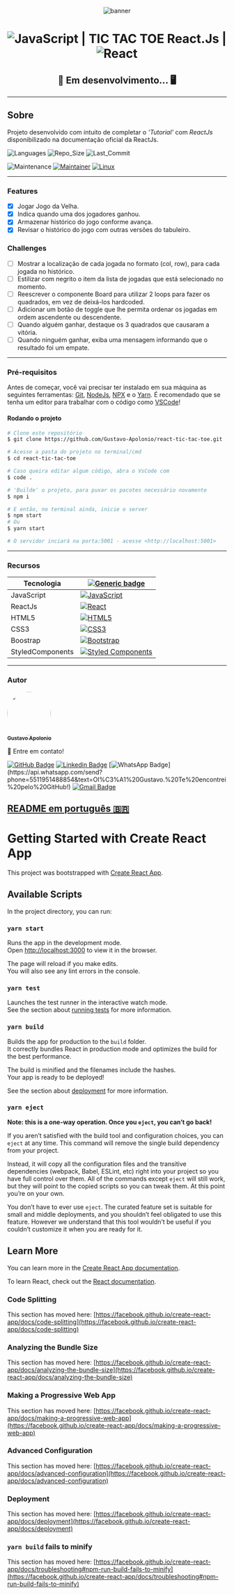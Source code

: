 <center>

![banner](./public/assets/images/banner.png)

# ![JavaScript](https://img.shields.io/badge/javascript-%23323330.svg?style=for-the-badge&logo=javascript&logoColor=%23F7DF1E) | TIC TAC TOE React.Js | ![React](https://img.shields.io/badge/react-%2320232a.svg?style=for-the-badge&logo=react&logoColor=%2361DAFB)

## &#128679; Em desenvolvimento... &#128421;

</center>

---

## Sobre

Projeto desenvolvido com intuito de completar o _'Tutorial'_ com _ReactJs_ disponibilizado na documentação oficial da ReactJs.

![Languages](https://img.shields.io/github/languages/count/Gustavo-Apolonio/react-tic-tac-toe?color=%2304D361) ![Repo_Size](https://img.shields.io/github/repo-size/Gustavo-Apolonio/react-tic-tac-toe) ![Last_Commit](https://img.shields.io/github/last-commit/Gustavo-Apolonio/react-tic-tac-toe)

![Maintenance](https://img.shields.io/badge/Maintained%3F-yes-green.svg) [![Maintainer](https://img.shields.io/badge/maintainer-GustavoApolonio-purple)](https://github.com/Gustavo-Apolonio) [![Linux](https://svgshare.com/i/Zhy.svg)](https://svgshare.com/i/Zhy.svg)

---

### Features

- [x] Jogar Jogo da Velha.
- [x] Indica quando uma dos jogadores ganhou.
- [x] Armazenar histórico do jogo conforme avança.
- [x] Revisar o histórico do jogo com outras versões do tabuleiro.

### Challenges

- [ ] Mostrar a localização de cada jogada no formato (col, row), para cada jogada no histórico.
- [ ] Estilizar com negrito o item da lista de jogadas que está selecionado no momento.
- [ ] Reescrever o componente Board para utilizar 2 loops para fazer os quadrados, em vez de deixá-los hardcoded.
- [ ] Adicionar um botão de toggle que lhe permita ordenar os jogadas em ordem ascendente ou descendente.
- [ ] Quando alguém ganhar, destaque os 3 quadrados que causaram a vitória.
- [ ] Quando ninguém ganhar, exiba uma mensagem informando que o resultado foi um empate.

---

### Pré-requisitos

Antes de começar, você vai precisar ter instalado em sua máquina as seguintes ferramentas:
[Git](https://git-scm.com/downloads), [NodeJs](https://nodejs.org/en/download/), [NPX](https://www.npmjs.com/package/npx) e o [Yarn](https://classic.yarnpkg.com/en/docs/install/). É recomendado que se tenha um editor para trabalhar com o código como [VSCode](https://code.visualstudio.com/Download)!

#### Rodando o projeto

```bash
# Clone este repositório
$ git clone https://github.com/Gustavo-Apolonio/react-tic-tac-toe.git

# Acesse a pasta do projeto no terminal/cmd
$ cd react-tic-tac-toe

# Caso queira editar algum código, abra o VsCode com
$ code .

# 'Builde' o projeto, para puxar os pacotes necessário novamente
$ npm i

# E então, no terminal ainda, inicie o server
$ npm start 
# Ou
$ yarn start

# O servidor inciará na porta:5001 - acesse <http://localhost:5001>
```

---

### Recursos

| Tecnologia | [![Generic badge](https://img.shields.io/badge/Badges--lime.svg)](####recursos) |
|---|---|
| JavaScript | [![JavaScript](https://img.shields.io/badge/javascript-%23323330.svg?style=for-the-badge&logo=javascript&logoColor=%23F7DF1E)](https://developer.mozilla.org/pt-BR/docs/Web/JavaScript) |
| ReactJs | [![React](https://img.shields.io/badge/react-%2320232a.svg?style=for-the-badge&logo=react&logoColor=%2361DAFB)](https://pt-br.reactjs.org/) |
| HTML5 | [![HTML5](https://img.shields.io/badge/html5-%23E34F26.svg?style=for-the-badge&logo=html5&logoColor=white)](https://developer.mozilla.org/pt-BR/docs/Web/HTML) |
| CSS3 | [![CSS3](https://img.shields.io/badge/css3-%231572B6.svg?style=for-the-badge&logo=css3&logoColor=white)](https://developer.mozilla.org/pt-BR/docs/Web/CSS) |
| Boostrap | [![Bootstrap](https://img.shields.io/badge/bootstrap-%23563D7C.svg?style=for-the-badge&logo=bootstrap&logoColor=white)](https://getbootstrap.com/) |
| StyledComponents | [![Styled Components](https://img.shields.io/badge/styled--components-DB7093?style=for-the-badge&logo=styled-components&logoColor=white)](https://styled-components.com/)

---

### Autor

<a href="https://github.com/Gustavo-Apolonio">
 <img style="border-radius: 50%;" src="https://avatars.githubusercontent.com/u/61479398?v=4" width="100px;" alt=""/>
 <br />
 <sub>
  <b>Gustavo Apolonio</b>
 </sub>
</a>

&#128075; Entre em contato!

[![GitHub Badge](https://img.shields.io/badge/-GustavoApolonio-gray?style=flat-square&logo=Github&logoColor=white&link=https://github.com/Gustavo-Apolonio)](https://github.com/Gustavo-Apolonio)
[![Linkedin Badge](https://img.shields.io/badge/-Gustavo-blue?style=flat-square&logo=Linkedin&logoColor=white&link=https://www.linkedin.com/in/gustavo-apolonio-4206451b7/)](https://www.linkedin.com/in/gustavo-apolonio-4206451b7/)
[![WhatsApp Badge](https://img.shields.io/badge/-WhatsApp-green?style=flat-square&logo=Whatsapp&logoColor=white&link=https://api.whatsapp.com/send?phone=5511951488854&text=Ol%C3%A1%20Gustavo.%20Te%20encontrei%20pelo%20GitHub!)](https://api.whatsapp.com/send?phone=5511951488854&text=Ol%C3%A1%20Gustavo.%20Te%20encontrei%20pelo%20GitHub!)
[![Gmail Badge](https://img.shields.io/badge/-gustavo.apolonio.nascimento@gmail.com-c14438?style=flat-square&logo=Gmail&logoColor=white&link=mailto:gustavo.apolonio.nascimento@gmail.com)](mailto:gustavo.apolonio.nascimento@gmail.com)

## [README em português 🇧🇷](./README.md)




# Getting Started with Create React App

This project was bootstrapped with [Create React App](https://github.com/facebook/create-react-app).

## Available Scripts

In the project directory, you can run:

### `yarn start`

Runs the app in the development mode.\
Open [http://localhost:3000](http://localhost:3000) to view it in the browser.

The page will reload if you make edits.\
You will also see any lint errors in the console.

### `yarn test`

Launches the test runner in the interactive watch mode.\
See the section about [running tests](https://facebook.github.io/create-react-app/docs/running-tests) for more information.

### `yarn build`

Builds the app for production to the `build` folder.\
It correctly bundles React in production mode and optimizes the build for the best performance.

The build is minified and the filenames include the hashes.\
Your app is ready to be deployed!

See the section about [deployment](https://facebook.github.io/create-react-app/docs/deployment) for more information.

### `yarn eject`

**Note: this is a one-way operation. Once you `eject`, you can’t go back!**

If you aren’t satisfied with the build tool and configuration choices, you can `eject` at any time. This command will remove the single build dependency from your project.

Instead, it will copy all the configuration files and the transitive dependencies (webpack, Babel, ESLint, etc) right into your project so you have full control over them. All of the commands except `eject` will still work, but they will point to the copied scripts so you can tweak them. At this point you’re on your own.

You don’t have to ever use `eject`. The curated feature set is suitable for small and middle deployments, and you shouldn’t feel obligated to use this feature. However we understand that this tool wouldn’t be useful if you couldn’t customize it when you are ready for it.

## Learn More

You can learn more in the [Create React App documentation](https://facebook.github.io/create-react-app/docs/getting-started).

To learn React, check out the [React documentation](https://reactjs.org/).

### Code Splitting

This section has moved here: [https://facebook.github.io/create-react-app/docs/code-splitting](https://facebook.github.io/create-react-app/docs/code-splitting)

### Analyzing the Bundle Size

This section has moved here: [https://facebook.github.io/create-react-app/docs/analyzing-the-bundle-size](https://facebook.github.io/create-react-app/docs/analyzing-the-bundle-size)

### Making a Progressive Web App

This section has moved here: [https://facebook.github.io/create-react-app/docs/making-a-progressive-web-app](https://facebook.github.io/create-react-app/docs/making-a-progressive-web-app)

### Advanced Configuration

This section has moved here: [https://facebook.github.io/create-react-app/docs/advanced-configuration](https://facebook.github.io/create-react-app/docs/advanced-configuration)

### Deployment

This section has moved here: [https://facebook.github.io/create-react-app/docs/deployment](https://facebook.github.io/create-react-app/docs/deployment)

### `yarn build` fails to minify

This section has moved here: [https://facebook.github.io/create-react-app/docs/troubleshooting#npm-run-build-fails-to-minify](https://facebook.github.io/create-react-app/docs/troubleshooting#npm-run-build-fails-to-minify)
